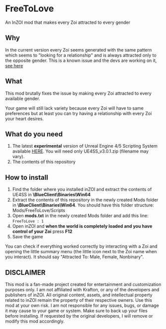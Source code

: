 # FreeToLove
An InZOI mod that makes every Zoi attracted to every gender

## Why
In the current version every Zoi seems generated with the same pattern which seems to "looking for a relationship" and is always attracted only to the opposite gender.
This is a known issue and the devs are working on it, [see here](https://playinzoi.com/en/news/8432)

## What
This mod brutally fixes the issue by making every Zoi attracted to every available gender. 

Your game will still lack variety because every Zoi will have to same preferences but at least you can try having a relationship with every Zoi your heart desires.

## What do you need

1) The latest **experimental** version of Unreal Engine 4/5 Scripting System available [HERE](https://github.com/UE4SS-RE/RE-UE4SS/releases/tag/experimental-latest). You will need only UE4SS_v3.0.1.zip (filename may vary).
2) The contents of this repository

## How to install

1) Find the folder where you installed inZOI and extract the contents of UE4SS in **\BlueClient\Binaries\Win64**
2) Extract the contents of this repository in the newly created Mods folder in **\BlueClient\Binaries\Win64**. You should have this folder structure: Mods/FreeToLove/Scripts
3) Open **mods.txt** in the newly created Mods folder and add this line: ```FreeToLove : 1```
4) Open inZOI and **when the world is completely loaded and you have control of your Zoi** press **F12**
5) Save the game

You can check if everything worked correctly by interacting with a Zoi and opening the little summary menu (the little icon next to the Zoi name when you interact). It should say "Attracted To: Male, Female, Nonbinary".

## DISCLAIMER

This mod is a fan-made project created for entertainment and customization purposes only. I am not affiliated with Krafton, or any of the developers and publishers of inZOI. All original content, assets, and intellectual property related to inZOI remain the property of their respective owners.
Use this mod at your own risk. I am not responsible for any issues, bugs, or damage it may cause to your game or system. Make sure to back up your files before installing.
If requested by the original developers, I will remove or modify this mod accordingly.
